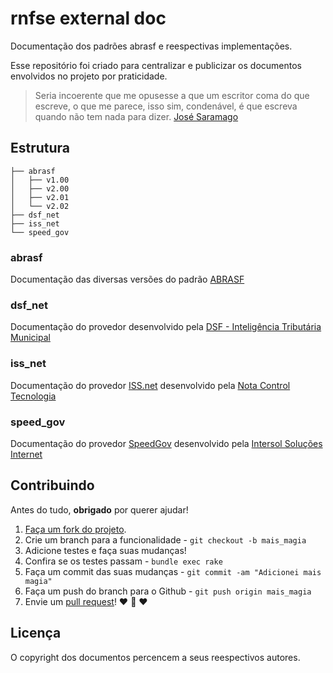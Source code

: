 # rnfse external doc
Documentação dos padrões abrasf e reespectivas implementações.

Esse repositório foi criado para centralizar e publicizar os
documentos envolvidos no projeto por praticidade.

> Seria incoerente que me opusesse a que um escritor coma do que
> escreve, o que me parece, isso sim, condenável, é que escreva quando
> não tem nada para dizer.
> [José Saramago](http://pt.wikipedia.org/wiki/Jos%C3%A9_Saramago)

## Estrutura

```
├── abrasf
│   ├── v1.00
│   ├── v2.00
│   ├── v2.01
│   └── v2.02
├── dsf_net
├── iss_net
└── speed_gov
```

### abrasf
Documentação das diversas versões do padrão
[ABRASF](http://www.abrasf.org.br)

### dsf_net
Documentação do provedor desenvolvido pela
[DSF - Inteligência Tributária Municipal](http://www.dsfnet.com.br)

### iss_net
Documentação do provedor [ISS.net](http://www.issnetonline.com.br) desenvolvido pela
[Nota Control Tecnologia](http://www.notacontrol.com.br)

### speed_gov
Documentação do provedor [SpeedGov](http://www.speedgov.com.br) desenvolvido pela
[Intersol Soluções Internet](http://intersol.com.br)

## Contribuindo

Antes do tudo, **obrigado** por querer ajudar!

1. [Faça um fork do projeto](https://help.github.com/articles/fork-a-repo).
2. Crie um branch para a funcionalidade - `git checkout -b mais_magia`
3. Adicione testes e faça suas mudanças!
4. Confira se os testes passam - `bundle exec rake`
5. Faça um commit das suas mudanças - `git commit -am "Adicionei mais magia"`
6. Faça um push do branch para o Github - `git push origin mais_magia`
7. Envie um [pull request](https://help.github.com/articles/using-pull-requests)! :heart: :sparkling_heart: :heart:

## Licença

O copyright dos documentos percencem a seus reespectivos autores.
